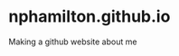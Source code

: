 # nphamilton.github.io
Making a github website about me
<!--
    Basically Basic Jekyll Theme 1.4.4
    Copyright 2017-2018 Michael Rose - mademistakes.com | @mmistakes
    Free for personal and commercial use under the MIT license
    https://github.com/mmistakes/jekyll-theme-basically-basic/blob/master/LICENSE
-->
